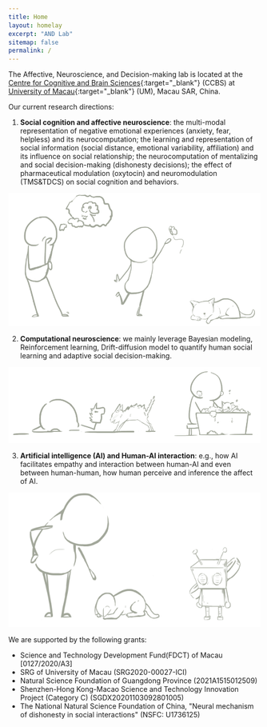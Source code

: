 ```yaml
---
title: Home
layout: homelay
excerpt: "AND Lab"
sitemap: false
permalink: /
---
```


The Affective, Neuroscience, and Decision-making lab is located at the [Centre for Cognitive and Brain Sciences](https://ccbs.ici.um.edu.mo){:target="_blank"} (CCBS) at [University of Macau](https://um.edu.mo){:target="_blank"} (UM), Macau SAR, China.

Our current research directions:

1) **Social cognition and affective neuroscience**: the multi-modal representation of negative emotional experiences (anxiety, fear, helpless) and its neurocomputation; the learning and representation of social information (social distance, emotional variability, affiliation) and its influence on social relationship; the neurocomputation of mentalizing and social decision-making (dishonesty decisions); the effect of pharmaceutical modulation (oxytocin) and neuromodulation (TMS&TDCS) on social cognition and behaviors.

![figure1](./../assets/images/homepage/figure1.png)

2) **Computational neuroscience**: we mainly leverage Bayesian modeling, Reinforcement learning, Drift-diffusion model to quantify human social learning and adaptive social decision-making.

![figure2](./../assets/images/homepage/figure2.png)

3) **Artificial intelligence (AI) and Human-AI interaction**: e.g., how AI facilitates empathy and interaction between human-AI and even between human-human, how human perceive and inference the affect of AI.

![figure3](./../assets/images/homepage/figure3.png)

We are supported by the following grants:

- Science and Technology Development Fund(FDCT) of Macau [0127/2020/A3]
- SRG of University of Macau (SRG2020-00027-ICI)
- Natural Science Foundation of Guangdong Province (2021A1515012509)
- Shenzhen-Hong Kong-Macao Science and Technology Innovation Project (Category C) (SGDX20201103092801005)
- The National Natural Science Foundation of China, "Neural mechanism of dishonesty in social interactions" (NSFC: U1736125)